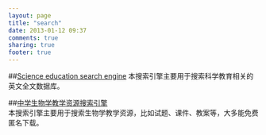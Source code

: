 ```yaml
---
layout: page
title: "search"
date: 2013-01-12 09:37
comments: true
sharing: true
footer: true
---
```

##[Science education search engine](http://www.google.com/cse/home?cx=003240028397592718084%3Adgtq8fkvprs)
本搜索引擎主要用于搜索科学教育相关的英文全文数据库。  

##[中学生物学教学资源搜索引擎](http://www.google.com/cse/home?cx=003240028397592718084:wtlazttaiia)  
本搜索引擎主要用于搜索生物学教学资源，比如试题、课件、教案等，大多能免费匿名下载。  